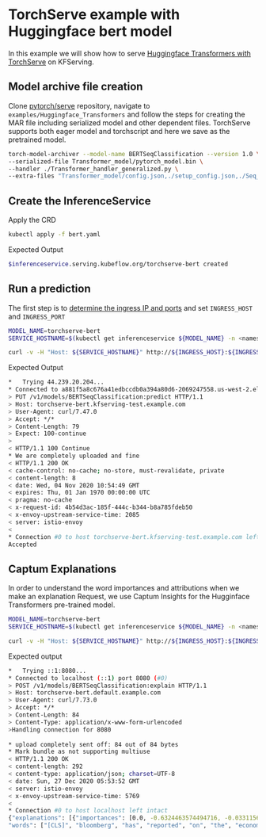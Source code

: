 # TorchServe example with Huggingface bert model
In this example we will show how to serve [Huggingface Transformers with TorchServe](https://github.com/pytorch/serve/tree/master/examples/Huggingface_Transformers)
on KFServing.

## Model archive file creation

Clone [pytorch/serve](https://github.com/pytorch/serve) repository,
navigate to `examples/Huggingface_Transformers` and follow the steps for creating the MAR file including serialized model and other dependent files.
TorchServe supports both eager model and torchscript and here we save as the pretrained model. 
 
```bash
torch-model-archiver --model-name BERTSeqClassification --version 1.0 \
--serialized-file Transformer_model/pytorch_model.bin \
--handler ./Transformer_handler_generalized.py \
--extra-files "Transformer_model/config.json,./setup_config.json,./Seq_classification_artifacts/index_to_name.json"
```

## Create the InferenceService

Apply the CRD

```bash
kubectl apply -f bert.yaml
```

Expected Output

```bash
$inferenceservice.serving.kubeflow.org/torchserve-bert created
```

## Run a prediction

The first step is to [determine the ingress IP and ports](../../../../README.md#determine-the-ingress-ip-and-ports) and set `INGRESS_HOST` and `INGRESS_PORT`

```bash
MODEL_NAME=torchserve-bert
SERVICE_HOSTNAME=$(kubectl get inferenceservice ${MODEL_NAME} -n <namespace> -o jsonpath='{.status.url}' | cut -d "/" -f 3)

curl -v -H "Host: ${SERVICE_HOSTNAME}" http://${INGRESS_HOST}:${INGRESS_PORT}/v1/models/BERTSeqClassification:predict -d ./sample_text.txt
```

Expected Output

```bash
*   Trying 44.239.20.204...
* Connected to a881f5a8c676a41edbccdb0a394a80d6-2069247558.us-west-2.elb.amazonaws.com (44.239.20.204) port 80 (#0)
> PUT /v1/models/BERTSeqClassification:predict HTTP/1.1
> Host: torchserve-bert.kfserving-test.example.com
> User-Agent: curl/7.47.0
> Accept: */*
> Content-Length: 79
> Expect: 100-continue
>
< HTTP/1.1 100 Continue
* We are completely uploaded and fine
< HTTP/1.1 200 OK
< cache-control: no-cache; no-store, must-revalidate, private
< content-length: 8
< date: Wed, 04 Nov 2020 10:54:49 GMT
< expires: Thu, 01 Jan 1970 00:00:00 UTC
< pragma: no-cache
< x-request-id: 4b54d3ac-185f-444c-b344-b8a785fdeb50
< x-envoy-upstream-service-time: 2085
< server: istio-envoy
<
* Connection #0 to host torchserve-bert.kfserving-test.example.com left intact
Accepted
```

## Captum Explanations
In order to understand the word importances and attributions when we make an explanation Request, we use Captum Insights for the Hugginface Transformers pre-trained model.
```bash
MODEL_NAME=torchserve-bert
SERVICE_HOSTNAME=$(kubectl get inferenceservice ${MODEL_NAME} -n <namespace> -o jsonpath='{.status.url}' | cut -d "/" -f 3)

curl -v -H "Host: ${SERVICE_HOSTNAME}" http://${INGRESS_HOST}:${INGRESS_PORT}/v1/models/BERTSeqClassification:explaine -d ./sample_text.txt
```
Expected output
```bash
*   Trying ::1:8080...
* Connected to localhost (::1) port 8080 (#0)
> POST /v1/models/BERTSeqClassification:explain HTTP/1.1
> Host: torchserve-bert.default.example.com
> User-Agent: curl/7.73.0
> Accept: */*
> Content-Length: 84
> Content-Type: application/x-www-form-urlencoded
>Handling connection for 8080
 
* upload completely sent off: 84 out of 84 bytes
* Mark bundle as not supporting multiuse
< HTTP/1.1 200 OK
< content-length: 292
< content-type: application/json; charset=UTF-8
< date: Sun, 27 Dec 2020 05:53:52 GMT
< server: istio-envoy
< x-envoy-upstream-service-time: 5769
< 
* Connection #0 to host localhost left intact
{"explanations": [{"importances": [0.0, -0.6324463574494716, -0.033115653530477414, 0.2681695752722339, -0.29124745608778546, 0.5422589681903883, -0.3848768219546909, 0.0], 
"words": ["[CLS]", "bloomberg", "has", "reported", "on", "the", "economy", "[SEP]"], "delta": -0.0007350619859377225}]}
```


